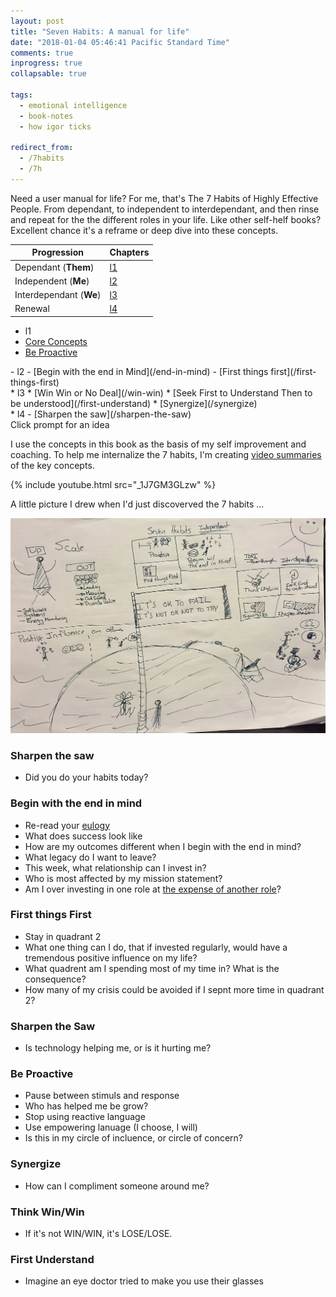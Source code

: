 ```yaml
---
layout: post
title: "Seven Habits: A manual for life"
date: "2018-01-04 05:46:41 Pacific Standard Time"
comments: true
inprogress: true
collapsable: true

tags:
  - emotional intelligence
  - book-notes
  - how igor ticks

redirect_from:
  - /7habits
  - /7h
---
```


Need a user manual for life? For me, that's The 7 Habits of Highly Effective People. From dependant, to independent to interdependant, and then rinse and repeat for the the different roles in your life. Like other self-helf books? Excellent chance it's a reframe or deep dive into these concepts.

| Progression             | Chapters |
| ----------------------- | -------- |
| Dependant (**Them**)    | [l1](l1) |
| Independent (**Me**)    | [l2](l2) |
| Interdependant (**We**) | [l3](l3) |
| Renewal                 | [l4](l4) |

- l1
- [Core Concepts](/7h-c0)
- [Be Proactive](/be-proactive)

<div/>
- l2
- [Begin with the end in Mind](/end-in-mind)
- [First things first](/first-things-first)

<div/>
* l3
* [Win Win or No Deal](/win-win)
* [Seek First to Understand Then to be understood](/first-understand)
* [Synergize](/synergize)

<div/>
* l4
- [Sharpen the saw](/sharpen-the-saw)

<div class="alert alert-primary" id="sunburst_text">
    Click prompt for an idea
</div>

<div id="sunburst_text">
</div>

<div id="sunburst">
</div>

<script type=module>
    import { load_7_habits } from '/assets/js/page-loader.js'
    defer(load_7_habits)
</script>

I use the concepts in this book as the basis of my self improvement and coaching. To help me internalize the 7 habits, I'm creating [video summaries](https://www.youtube.com/watch?v=_1J7GM3GLzw&list=PLJveOxX-mxxCl4YDfHMyNzMmWUMFxgC1n) of the key concepts.

{% include youtube.html src="_1J7GM3GLzw" %}

A little picture I drew when I'd just discoverved the 7 habits ...

![igor_life_infographic](/images/igor-life-infographic.jpg)

### Sharpen the saw

- Did you do your habits today?

### Begin with the end in mind

- Re-read your [eulogy](/eulogy)
- What does success look like
- How are my outcomes different when I begin with the end in mind?
- What legacy do I want to leave?
- This week, what relationship can I invest in?
- Who is most affected by my mission statement?
- Am I over investing in one role at [the expense of another role](/balance)?

### First things First

- Stay in quadrant 2
- What one thing can I do, that if invested regularly, would have a tremendous positive influence on my life?
- What quadrent am I spending most of my time in? What is the consequence?
- How many of my crisis could be avoided if I sepnt more time in quadrant 2?

### Sharpen the Saw

- Is technology helping me, or is it hurting me?

### Be Proactive

- Pause between stimuls and response
- Who has helped me be grow?
- Stop using reactive language
- Use empowering lanuage (I choose, I will)
- Is this in my circle of incluence, or circle of concern?

### Synergize

- How can I compliment someone around me?

### Think Win/Win

- If it's not WIN/WIN, it's LOSE/LOSE.

### First Understand

- Imagine an eye doctor tried to make you use their glasses
